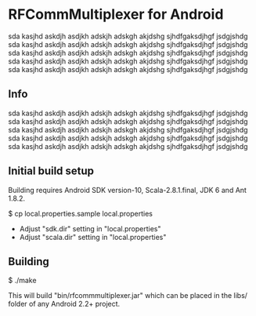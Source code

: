 
RFCommMultiplexer for Android
=============================

sda kasjhd askdjh asdjkh adskjh adskgh akjdshg sjhdfgaksdjhgf jsdgjshdg 
sda kasjhd askdjh asdjkh adskjh adskgh akjdshg sjhdfgaksdjhgf jsdgjshdg 
sda kasjhd askdjh asdjkh adskjh adskgh akjdshg sjhdfgaksdjhgf jsdgjshdg 
sda kasjhd askdjh asdjkh adskjh adskgh akjdshg sjhdfgaksdjhgf jsdgjshdg 
sda kasjhd askdjh asdjkh adskjh adskgh akjdshg sjhdfgaksdjhgf jsdgjshdg 


Info
----

sda kasjhd askdjh asdjkh adskjh adskgh akjdshg sjhdfgaksdjhgf jsdgjshdg 
sda kasjhd askdjh asdjkh adskjh adskgh akjdshg sjhdfgaksdjhgf jsdgjshdg 
sda kasjhd askdjh asdjkh adskjh adskgh akjdshg sjhdfgaksdjhgf jsdgjshdg 
sda kasjhd askdjh asdjkh adskjh adskgh akjdshg sjhdfgaksdjhgf jsdgjshdg 
sda kasjhd askdjh asdjkh adskjh adskgh akjdshg sjhdfgaksdjhgf jsdgjshdg 


Initial build setup
-------------------

Building requires Android SDK version-10, Scala-2.8.1.final, JDK 6 and Ant 1.8.2.

$ cp local.properties.sample local.properties

- Adjust "sdk.dir" setting in "local.properties"
- Adjust "scala.dir" setting in "local.properties" 


Building
--------

$ ./make

This will build "bin/rfcommmultiplexer.jar" which can be placed in the libs/ folder of any Android 2.2+ project.


